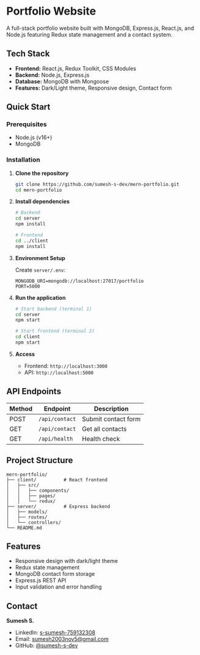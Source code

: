 # Portfolio Website

A full-stack portfolio website built with MongoDB, Express.js, React.js, and Node.js featuring Redux state management and a contact system.

##  Tech Stack

- **Frontend:** React.js, Redux Toolkit, CSS Modules
- **Backend:** Node.js, Express.js
- **Database:** MongoDB with Mongoose
- **Features:** Dark/Light theme, Responsive design, Contact form

##  Quick Start

### Prerequisites
- Node.js (v16+)
- MongoDB

### Installation

1. **Clone the repository**
   ```bash
   git clone https://github.com/sumesh-s-dev/mern-portfolio.git
   cd mern-portfolio
   ```

2. **Install dependencies**
   ```bash
   # Backend
   cd server
   npm install

   # Frontend
   cd ../client
   npm install
   ```

3. **Environment Setup**
   
   Create `server/.env`:
   ```env
   MONGODB_URI=mongodb://localhost:27017/portfolio
   PORT=5000
   ```

4. **Run the application**
   ```bash
   # Start backend (terminal 1)
   cd server
   npm start

   # Start frontend (terminal 2)
   cd client
   npm start
   ```

5. **Access**
   - Frontend: `http://localhost:3000`
   - API: `http://localhost:5000`

##  API Endpoints

| Method | Endpoint | Description |
|--------|----------|-------------|
| POST | `/api/contact` | Submit contact form |
| GET | `/api/contact` | Get all contacts |
| GET | `/api/health` | Health check |

##  Project Structure

```
mern-portfolio/
├── client/          # React frontend
│   ├── src/
│   │   ├── components/
│   │   ├── pages/
│   │   └── redux/
├── server/          # Express backend
│   ├── models/
│   ├── routes/
│   └── controllers/
└── README.md
```

##  Features

- Responsive design with dark/light theme
- Redux state management
- MongoDB contact form storage
- Express.js REST API
- Input validation and error handling

##  Contact

**Sumesh S.**
- LinkedIn: [s-sumesh-759132308](https://www.linkedin.com/in/s-sumesh-759132308/)
- Email: sumesh2003nov5@gmail.com
- GitHub: [@sumesh-s-dev](https://github.com/sumesh-s-dev)
